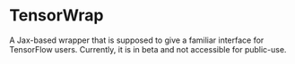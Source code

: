 # TensorWrap
 A Jax-based wrapper that is supposed to give a familiar interface for TensorFlow users.
 Currently, it is in beta and not accessible for public-use.